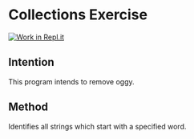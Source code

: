 # Collections Exercise

[![Work in Repl.it](https://classroom.github.com/assets/work-in-replit-14baed9a392b3a25080506f3b7b6d57f295ec2978f6f33ec97e36a161684cbe9.svg)](https://classroom.github.com/online_ide?assignment_repo_id=2970758&assignment_repo_type=AssignmentRepo)

## Intention

This program intends to remove oggy.

## Method

Identifies all strings which start with a specified word.
